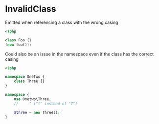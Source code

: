 # InvalidClass

Emitted when referencing a class with the wrong casing

```php
<?php

class Foo {}
(new foo());
```

Could also be an issue in the namespace even if the class has the correct casing
```php
<?php

namespace OneTwo {
    class Three {}
}

namespace {
    use Onetwo\Three;
    //     ^ ("t" instead of "T")

    $three = new Three();
}
```
